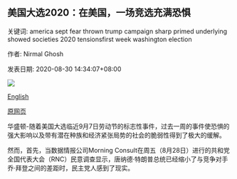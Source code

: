 ## 美国大选2020：在美国，一场竞选充满恐惧

关键词: america sept fear thrown trump campaign sharp primed underlying showed societies 2020 tensionsfirst week washington election

作者: Nirmal Ghosh

发表日期: 2020-08-30 14:34:07+08:00

![](https://www.straitstimes.com/sites/all/themes/custom/bootdemo/images/facebook_default_pic.jpg)

[English](US%20election%202020%3A%20In%20America%2C%20a%20campaign%20primed%20with%20fear.md)

[原网页](https://www.straitstimes.com/world/united-states/us-election-2020-in-america-a-campaign-primed-with-fear)

华盛顿-随着美国大选临近9月7日劳动节的标志性事件，过去一周的事件使恐惧的强大影响以及带有潜在种族和经济紧张局势的社会的脆弱性得到了极大的缓解。

然而，首先，当数据情报公司Morning Consult在周五（8月28日）进行的共和党全国代表大会（RNC）民意调查显示，唐纳德·特朗普总统已经缩小了与竞争对手乔·拜登之间的差距时，民主党人感到了现实。